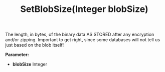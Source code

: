 ﻿---
uid: crmscript_ref_NSBlobEntity_SetBlobSize
title: SetBlobSize(Integer blobSize)
intellisense: NSBlobEntity.SetBlobSize
keywords: NSBlobEntity, GetBlobSize
so.topic: reference
---

The length, in bytes, of the binary data AS STORED after any encryption and/or zipping. Important to get right, since some databases will not tell us just based on the blob itself!

**Parameter:** 
 - **blobSize** Integer

